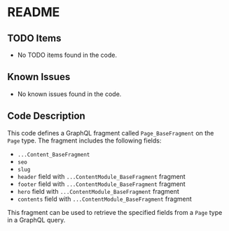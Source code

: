 # README

## TODO Items
- No TODO items found in the code.

## Known Issues
- No known issues found in the code.

## Code Description
This code defines a GraphQL fragment called `Page_BaseFragment` on the `Page` type. The fragment includes the following fields:
- `...Content_BaseFragment`
- `seo`
- `slug`
- `header` field with `...ContentModule_BaseFragment` fragment
- `footer` field with `...ContentModule_BaseFragment` fragment
- `hero` field with `...ContentModule_BaseFragment` fragment
- `contents` field with `...ContentModule_BaseFragment` fragment

This fragment can be used to retrieve the specified fields from a `Page` type in a GraphQL query.